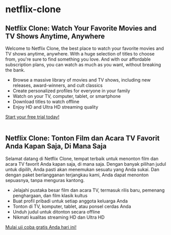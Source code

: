 # netflix-clone

<div class="description">
  <h2>Netflix Clone: Watch Your Favorite Movies and TV Shows Anytime, Anywhere</h2>
  <p>Welcome to Netflix Clone, the best place to watch your favorite movies and TV shows anytime, anywhere. With a huge selection of titles to choose from, you're sure to find something you love. And with our affordable subscription plans, you can watch as much as you want, without breaking the bank.</p>
  <ul>
    <li>Browse a massive library of movies and TV shows, including new releases, award-winners, and cult classics</li>
    <li>Create personalized profiles for everyone in your family</li>
    <li>Watch on your TV, computer, tablet, or smartphone</li>
    <li>Download titles to watch offline</li>
    <li>Enjoy HD and Ultra HD streaming quality</li>
  </ul>
  <a href="#">Start your free trial today!</a>
</div>

<br>

<div class="description">
  <h2>Netflix Clone: Tonton Film dan Acara TV Favorit Anda Kapan Saja, Di Mana Saja</h2>
  <p>Selamat datang di Netflix Clone, tempat terbaik untuk menonton film dan acara TV favorit Anda kapan saja, di mana saja. Dengan banyak pilihan judul untuk dipilih, Anda pasti akan menemukan sesuatu yang Anda sukai. Dan dengan paket berlangganan terjangkau kami, Anda dapat menonton sepuasnya, tanpa menguras kantong.</p>
  <ul>
    <li>Jelajahi pustaka besar film dan acara TV, termasuk rilis baru, pemenang penghargaan, dan film klasik kultus</li>
    <li>Buat profil pribadi untuk setiap anggota keluarga Anda</li>
    <li>Tonton di TV, komputer, tablet, atau ponsel cerdas Anda</li>
    <li>Unduh judul untuk ditonton secara offline</li>
    <li>Nikmati kualitas streaming HD dan Ultra HD</li>
  </ul>
  <a href="#">Mulai uji coba gratis Anda hari ini!</a>
</div>



